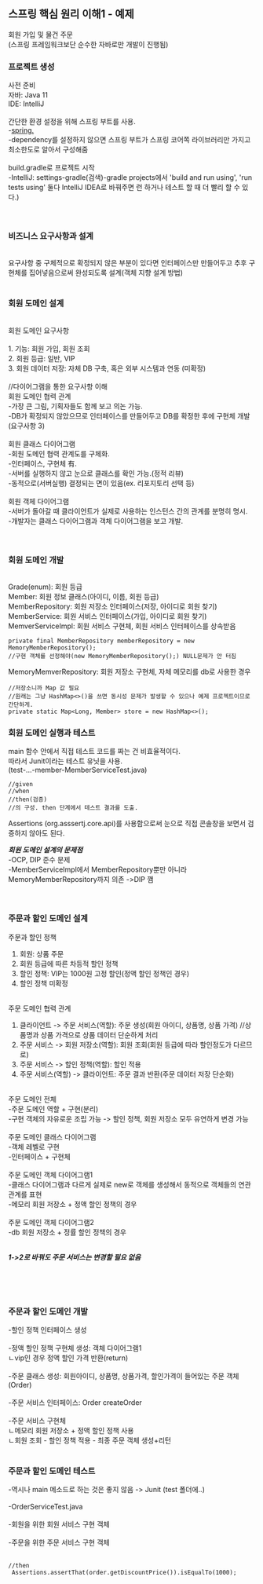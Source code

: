 ## 스프링 핵심 원리 이해1 - 예제
 회원 가입 및 물건 주문 <br/>
 (스프링 프레임워크보단 순수한 자바로만 개발이 진행됨)<br/>
 
 ### 프로젝트 생성
 
 사전 준비<br/>
 자바: Java 11<br/>
 IDE: IntelliJ<br/>
 <br/>
 간단한 환경 설정을 위해 스프링 부트를 사용.<br/>
 -[spring.](https://start.spring.io/)<br/>
 -dependency를 설정하지 않으면 스프링 부트가 스프링 코어쪽 라이브러리만 가지고 최소한도로 알아서 구성해줌<br/>
 <br/>
 build.gradle로 프로젝트 시작<br/>
 -IntelliJ: settings-gradle(검색)-gradle projects에서 'build and run using', 'run tests using' 둘다 IntelliJ IDEA로 바꿔주면 런 하거나 테스트 할 때 더 빨리 할 수 있다.)<br/>
<br/>
<br/>
 ### 비즈니스 요구사항과 설계
<br/>
 요구사항 중 구체적으로 확정되지 않은 부분이 있다면 인터페이스만 만들어두고 추후 구현체를 집어넣음으로써 완성되도록 설계(객체 지향 설계 방법)
<br/>
<br/>

### 회원 도메인 설계

<br/>
 회원 도메인 요구사항<br/><br/>
 1. 기능: 회원 가입, 회원 조회<br/>
 2. 회원 등급: 일반, VIP<br/>
 3. 회원 데이터 저장: 자체 DB 구축, 혹은 외부 시스템과 연동 (미확정)<br/>
<br/>
 //다이어그램을 통한 요구사항 이해<br/>
 회원 도메인 협력 관계<br/>
 -가장 큰 그림, 기획자들도 함께 보고 의논 가능.<br/>
 -DB가 확정되지 않았으므로 인터페이스를 만들어두고 DB를 확정한 후에 구현체 개발(요구사항 3)<br/>
 <br/>
 회원 클래스 다이어그램<br/>
 -회원 도메인 협력 관계도를 구체화. <br/>
 -인터페이스, 구현체 有. <br/>
 -서버를 실행하지 않고 눈으로 클래스를 확인 가능.(정적 리뷰)<br/>
 -동적으로(서버실행) 결정되는 면이 있음(ex. 리포지토리 선택 등)<br/>
 <br/>
 회원 객체 다이어그램<br/>
 -서버가 돌아갈 때 클라이언트가 실제로 사용하는 인스턴스 간의 관계를 분명히 명시.<br/>
 -개발자는 클래스 다이어그램과 객체 다이어그램을 보고 개발.<br/>
 <br/><br/>
 
### 회원 도메인 개발
 <br/>
 Grade(enum): 회원 등급<br/>
 Member: 회원 정보 클래스(아이디, 이름, 회원 등급)<br/>
 MemberRepository: 회원 저장소 인터페이스(저장, 아이디로 회원 찾기)<br/>
 MemberService: 회원 서비스 인터페이스(가입, 아이디로 회원 찾기)<br/>
 MemverServiceImpl: 회원 서비스 구현체, 회원 서비스 인터페이스를 상속받음<br/>
 
 ```
 private final MemberRepository memberRepository = new MemoryMemberRepository();
 //구현 객체를 선정해야(new MemoryMemberRepository();) NULL문제가 안 터짐
 ```
 
 MemoryMemverRepository: 회원 저장소 구현체, 자체 메모리를 db로 사용한 경우
 
 ```
 //저장소니까 Map 값 필요
 //원래는 그냥 HashMap<>()을 쓰면 동시성 문제가 발생할 수 있으나 예제 프로젝트이므로 간단하게.
 private static Map<Long, Member> store = new HashMap<>();
 ```
 
### 회원 도메인 실행과 테스트

 main 함수 안에서 직접 테스트 코드를 짜는 건 비효율적이다.<br/>
 따라서 Junit이라는 테스트 유닛을 사용.<br/>
 (test-...-member-MemberServiceTest.java)<br/>
 
 ```
 //given
 //when
 //then(검증)
 //의 구성. then 단계에서 테스트 결과를 도출.
 ```
 
 Assertions (org.asssertj.core.api)를 사용함으로써 눈으로 직접 콘솔창을 보면서 검증하지 않아도 된다.<br/>
 
 ***회원 도메인 설계의 문제점*** <br/>
 -OCP, DIP 준수 문제<br/>
 -MemberServiceImpl에서 MemberRepository뿐만 아니라 MemoryMemberRepository까지 의존 ->DIP 깸<br/>
 <br/>
 <br/>
 
 ### 주문과 할인 도메인 설계 <br/>

 주문과 할인 정책<br/>
 1. 회원: 상품 주문<br/>
 2. 회원 등급에 따른 차등적 할인 정책<br/>
 3. 할인 정책: VIP는 1000원 고정 할인(정액 할인 정책인 경우)<br/>
 4. 할인 정책 미확정<br/>
<br/>
 주문 도메인 협력 관계<br/>
 
 1. 클라이언트 -> 주문 서비스(역할): 주문 생성(회원 아이디, 상품명, 상품 가격)
 //상품명과 상품 가격으로 상품 데이터 단순하게 처리
 2. 주문 서비스 -> 회원 저장소(역할): 회원 조회(회원 등급에 따라 할인정도가 다르므로)
 3. 주문 서비스 -> 할인 정책(역할): 할인 적용
 4. 주문 서비스(역할) -> 클라이언트: 주문 결과 반환(주문 데이터 저장 단순화)
<br/>
 주문 도메인 전체<br/>
 -주문 도메인 역할 + 구현(분리)<br/>
 -구현 객체의 자유로운 조립 가능 -> 할인 정책, 회원 저장소 모두 유연하게 변경 가능<br/>
<br/>
 주문 도메인 클래스 다이어그램<br/>
 -객체 레벨로 구현<br/>
 -인터페이스 + 구현체<br/>
 <br/>
 주문 도메인 객체 다이어그램1<br/>
 -클래스 다이어그램과 다르게 실제로 new로 객체를 생성해서 동적으로 객체들의 연관관계를 표현<br/>
 -메모리 회원 저장소 + 정액 할인 정책의 경우<br/>
 <br/>
 주문 도메인 객체 다이어그램2<br/>
 -db 회원 저장소 + 정률 할인 정책의 경우<br/>
 <br/>
 
 ***1->2로 바꿔도 주문 서비스는 변경할 필요 없음***
 
<br/>
<br/>
<br/>

### 주문과 할인 도메인 개발 <br/>

 -할인 정책 인터페이스 생성<br/><br/>
 -정액 할인 정책 구현체 생성: 객체 다이어그램1<br/>
  ㄴvip인 경우 정액 할인 가격 반환(return)<br/><br/>
 -주문 클래스 생성: 회원아이디, 상품명, 상품가격, 할인가격이 들어있는 주문 객체(Order)<br/><br/>
 -주문 서비스 인터페이스: Order createOrder<br/><br/>
 -주문 서비스 구현체<br/>
  ㄴ메모리 회원 저장소 + 정액 할인 정책 사용<br/>
  ㄴ회원 조회 - 할인 정책 적용 - 최종 주문 객체 생성+리턴<br/>
<br/>

### 주문과 할인 도메인 테스트 <br/>

 -역시나 main 메소드로 하는 것은 좋지 않음 -> Junit (test 폴더에..)<br/><br/>
 -OrderServiceTest.java<br/><br/>
 -회원을 위한 회원 서비스 구현 객체<br/><br/>
 -주문을 위한 주문 서비스 구현 객체<br/><br/>
 
 ```
 //then
  Assertions.assertThat(order.getDiscountPrice()).isEqualTo(1000);
 ```
 
 <br/><br/><br/>
 
 
 
 
 
 
 
 
 
 
 
 
